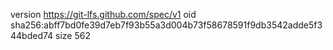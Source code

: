 version https://git-lfs.github.com/spec/v1
oid sha256:abff7bd0fe39d7eb7f93b55a3d004b73f58678591f9db3542adde5f344bded74
size 562
